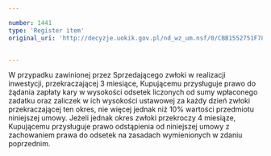 ```yaml
---

number: 1441
type: 'Register item'
original_uri: 'http://decyzje.uokik.gov.pl/nd_wz_um.nsf/0/CBB1552751F7831BC125747800379C46?OpenDocument'


---
```


W przypadku zawinionej przez Sprzedającego zwłoki w realizacji inwestycji, przekraczającej 3 miesiące, Kupującemu przysługuje prawo do żądania zapłaty kary w wysokości odsetek liczonych od sumy wpłaconego zadatku oraz zaliczek w ich wysokości ustawowej za każdy dzień zwłoki przekraczającej ten okres, nie więcej jednak niż 10% wartości przedmiotu niniejszej umowy. Jeżeli jednak okres zwłoki przekroczy 4 miesiąze, Kupującemu przysługuje prawo odstąpienia od niniejszej umowy z zachowaniem prawa do odsetek na zasadach wymienionych w zdaniu poprzednim. 
